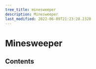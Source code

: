 ```yaml
---
tree_title: minesweeper
description: Minesweeper
last_modified: 2022-06-09T21:23:28.2328
---
```


# Minesweeper

## Contents
